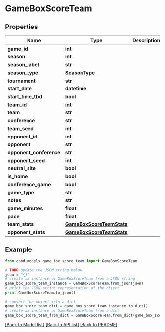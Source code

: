 # GameBoxScoreTeam


## Properties
Name | Type | Description | Notes
------------ | ------------- | ------------- | -------------
**game_id** | **int** |  | 
**season** | **int** |  | 
**season_label** | **str** |  | 
**season_type** | [**SeasonType**](SeasonType.md) |  | 
**tournament** | **str** |  | 
**start_date** | **datetime** |  | 
**start_time_tbd** | **bool** |  | 
**team_id** | **int** |  | 
**team** | **str** |  | 
**conference** | **str** |  | 
**team_seed** | **int** |  | 
**opponent_id** | **int** |  | 
**opponent** | **str** |  | 
**opponent_conference** | **str** |  | 
**opponent_seed** | **int** |  | 
**neutral_site** | **bool** |  | 
**is_home** | **bool** |  | 
**conference_game** | **bool** |  | 
**game_type** | **str** |  | 
**notes** | **str** |  | 
**game_minutes** | **float** |  | 
**pace** | **float** |  | 
**team_stats** | [**GameBoxScoreTeamStats**](GameBoxScoreTeamStats.md) |  | 
**opponent_stats** | [**GameBoxScoreTeamStats**](GameBoxScoreTeamStats.md) |  | 

## Example

```python
from cbbd.models.game_box_score_team import GameBoxScoreTeam

# TODO update the JSON string below
json = "{}"
# create an instance of GameBoxScoreTeam from a JSON string
game_box_score_team_instance = GameBoxScoreTeam.from_json(json)
# print the JSON string representation of the object
print GameBoxScoreTeam.to_json()

# convert the object into a dict
game_box_score_team_dict = game_box_score_team_instance.to_dict()
# create an instance of GameBoxScoreTeam from a dict
game_box_score_team_from_dict = GameBoxScoreTeam.from_dict(game_box_score_team_dict)
```
[[Back to Model list]](../README.md#documentation-for-models) [[Back to API list]](../README.md#documentation-for-api-endpoints) [[Back to README]](../README.md)


